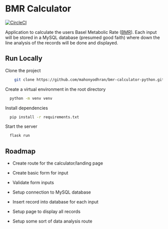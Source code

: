 # BMR Calculator


[![CircleCI](https://dl.circleci.com/status-badge/img/gh/mahonyodhran/bmr-calculator-python/tree/master.svg?style=svg)](https://dl.circleci.com/status-badge/redirect/gh/mahonyodhran/bmr-calculator-python/tree/master)


Application to calculate the users Basel Metabolic Rate ([BMR](https://en.wikipedia.org/wiki/Basal_metabolic_rate)).
Each input will be stored in a MySQL database (presumed good faith) where down the line analysis of the records will be done and displayed.


## Run Locally

Clone the project

```bash
    git clone https://github.com/mahonyodhran/bmr-calculator-python.git
```

Create a virtual environment in the root directory

```bash
  python -m venv venv
```

Install dependencies

```bash
  pip install -r requirements.txt
```

Start the server

```bash
  flask run
```


## Roadmap

- Create route for the calculator/landing page 

- Create basic form for input

- Validate form inputs

- Setup connection to MySQL database

- Insert record into database for each input

- Setup page to display all records

- Setup some sort of data analysis route

